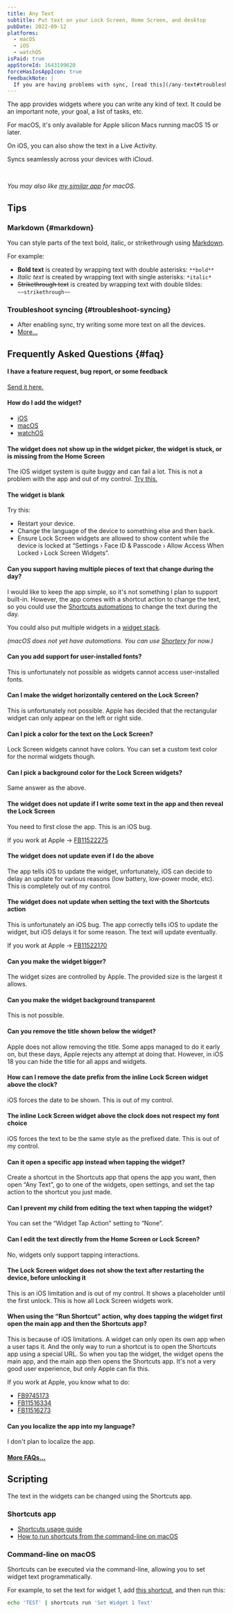 ```yaml
---
title: Any Text
subtitle: Put text on your Lock Screen, Home Screen, and desktop
pubDate: 2022-09-12
platforms:
  - macOS
  - iOS
  - watchOS
isPaid: true
appStoreId: 1643199620
forceHasIosAppIcon: true
feedbackNote: |
  If you are having problems with sync, [read this](/any-text#troubleshoot-syncing).
---
```


The app provides widgets where you can write any kind of text. It could be an important note, your goal, a list of tasks, etc.

For macOS, it's only available for Apple silicon Macs running macOS 15 or later.

On iOS, you can also show the text in a Live Activity.

Syncs seamlessly across your devices with iCloud.

<br>

_You may also like [my similar app](/one-thing) for macOS._

## Tips

### Markdown {#markdown}

You can style parts of the text bold, italic, or strikethrough using [Markdown](https://www.markdownguide.org/basic-syntax/).

For example:

- **Bold text** is created by wrapping text with double asterisks: `**bold**`
- _Italic text_ is created by wrapping text with single asterisks: `*italic*`
- ~~Strikethrough text~~ is created by wrapping text with double tildes: `~~strikethrough~~`

### Troubleshoot syncing {#troubleshoot-syncing}

- After enabling sync, try writing some more text on all the devices.
- [More…](/apps/faq#icloud-sync)

## Frequently Asked Questions {#faq}

#### I have a feature request, bug report, or some feedback

[Send it here.](https://o9-9.github.io/feedback?product=Any%20Text&referrer=Website-FAQ)

#### How do I add the widget?

- [iOS](https://support.apple.com/HT207122)
- [macOS](https://support.apple.com/guide/mac-help/mchl52be5da5/mac)
- [watchOS](https://support.apple.com/guide/watch/see-widgets-in-the-smart-stack-apdecf142fb9/watchos)

#### The widget does not show up in the widget picker, the widget is stuck, or is missing from the Home Screen

The iOS widget system is quite buggy and can fail a lot. This is not a problem with the app and out of my control. [Try this.](https://webtrickz.com/third-party-lock-screen-widgets-not-showing-ios-16/)

#### The widget is blank

Try this:

- Restart your device.
- Change the language of the device to something else and then back.
- Ensure Lock Screen widgets are allowed to show content while the device is locked at “Settings › Face ID & Passcode › Allow Access When Locked › Lock Screen Widgets”.

#### Can you support having multiple pieces of text that change during the day?

I would like to keep the app simple, so it's not something I plan to support built-in. However, the app comes with a shortcut action to change the text, so you could use the [Shortcuts automations](https://support.apple.com/guide/shortcuts/apdfbdbd7123/7.0/ios/17.0) to change the text during the day.

You could also put multiple widgets in a [widget stack](https://support.apple.com/118610).

_(macOS does not yet have automations. You can use [Shortery](https://apps.apple.com/app/id1594183810) for now.)_

#### Can you add support for user-installed fonts?

This is unfortunately not possible as widgets cannot access user-installed fonts.

#### Can I make the widget horizontally centered on the Lock Screen?

This is unfortunately not possible. Apple has decided that the rectangular widget can only appear on the left or right side.

#### Can I pick a color for the text on the Lock Screen?

Lock Screen widgets cannot have colors. You can set a custom text color for the normal widgets though.

#### Can I pick a background color for the Lock Screen widgets?

Same answer as the above.

#### The widget does not update if I write some text in the app and then reveal the Lock Screen

You need to first close the app. This is an iOS bug.

If you work at Apple → [FB11522275](https://github.com/feedback-assistant/reports/issues/360)

#### The widget does not update even if I do the above

The app tells iOS to update the widget, unfortunately, iOS can decide to delay an update for various reasons (low battery, low-power mode, etc). This is completely out of my control.

#### The widget does not update when setting the text with the Shortcuts action

This is unfortunately an iOS bug. The app correctly tells iOS to update the widget, but iOS delays it for some reason. The text will update eventually.

If you work at Apple → [FB11522170](https://github.com/feedback-assistant/reports/issues/359)

#### Can you make the widget bigger?

The widget sizes are controlled by Apple. The provided size is the largest it allows.

#### Can you make the widget background transparent

This is not possible.

#### Can you remove the title shown below the widget?

Apple does not allow removing the title. Some apps managed to do it early on, but these days, Apple rejects any attempt at doing that. However, in iOS 18 you can hide the title for all apps and widgets.

#### How can I remove the date prefix from the inline Lock Screen widget above the clock?

iOS forces the date to be shown. This is out of my control.

#### The inline Lock Screen widget above the clock does not respect my font choice

iOS forces the text to be the same style as the prefixed date. This is out of my control.

#### Can it open a specific app instead when tapping the widget?

Create a shortcut in the Shortcuts app that opens the app you want, then open “Any Text”, go to one of the widgets, open settings, and set the tap action to the shortcut you just made.

#### Can I prevent my child from editing the text when tapping the widget?

You can set the “Widget Tap Action” setting to “None”.

#### Can I edit the text directly from the Home Screen or Lock Screen?

No, widgets only support tapping interactions.

#### The Lock Screen widget does not show the text after restarting the device, before unlocking it

This is an iOS limitation and is out of my control. It shows a placeholder until the first unlock. This is how all Lock Screen widgets work.

#### When using the “Run Shortcut” action, why does tapping the widget first open the main app and then the Shortcuts app?

This is because of iOS limitations. A widget can only open its own app when a user taps it. And the only way to run a shortcut is to open the Shortcuts app using a special URL. So when you tap the widget, the widget opens the main app, and the main app then opens the Shortcuts app. It's not a very good user experience, but only Apple can fix this.

If you work at Apple, you know what to do:

- [FB9745173](https://github.com/feedback-assistant/reports/issues/240)
- [FB11516334](https://github.com/feedback-assistant/reports/issues/357)
- [FB11516273](https://github.com/feedback-assistant/reports/issues/356)

#### Can you localize the app into my language?

I don't plan to localize the app.

#### [More FAQs…](/apps/faq)

## Scripting

The text in the widgets can be changed using the Shortcuts app.

### Shortcuts app

- [Shortcuts usage guide](https://www.xda-developers.com/guide-shortcuts-macos/)
- [How to run shortcuts from the command-line on macOS](https://support.apple.com/guide/shortcuts-mac/run-shortcuts-from-the-command-line-apd455c82f02/mac)

### Command-line on macOS

Shortcuts can be executed via the command-line, allowing you to set widget text programmatically.

For example, to set the text for widget 1, add [this shortcut](https://www.icloud.com/shortcuts/6873c23a3cbb4718b23135e367d6be1b), and then run this:

```sh
echo 'TEST' | shortcuts run 'Set Widget 1 Text'
```
